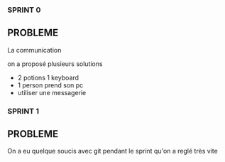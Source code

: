### SPRINT 0
## PROBLEME

La communication

on a proposé plusieurs solutions
- 2 potions 1 keyboard
- 1 person prend son pc
- utiliser une messagerie

### SPRINT 1
## PROBLEME
On a eu quelque soucis avec git pendant le sprint qu'on a reglé très vite
